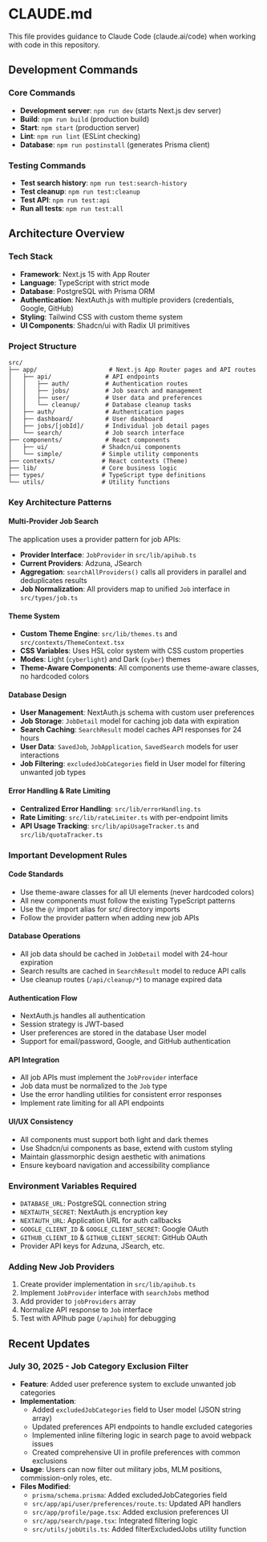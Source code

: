 # CLAUDE.md

This file provides guidance to Claude Code (claude.ai/code) when working with code in this repository.

## Development Commands

### Core Commands
- **Development server**: `npm run dev` (starts Next.js dev server)
- **Build**: `npm run build` (production build)
- **Start**: `npm start` (production server)
- **Lint**: `npm run lint` (ESLint checking)
- **Database**: `npm run postinstall` (generates Prisma client)

### Testing Commands
- **Test search history**: `npm run test:search-history`
- **Test cleanup**: `npm run test:cleanup`
- **Test API**: `npm run test:api`
- **Run all tests**: `npm run test:all`

## Architecture Overview

### Tech Stack
- **Framework**: Next.js 15 with App Router
- **Language**: TypeScript with strict mode
- **Database**: PostgreSQL with Prisma ORM
- **Authentication**: NextAuth.js with multiple providers (credentials, Google, GitHub)
- **Styling**: Tailwind CSS with custom theme system
- **UI Components**: Shadcn/ui with Radix UI primitives

### Project Structure
```
src/
├── app/                    # Next.js App Router pages and API routes
│   ├── api/               # API endpoints
│   │   ├── auth/          # Authentication routes
│   │   ├── jobs/          # Job search and management
│   │   ├── user/          # User data and preferences
│   │   └── cleanup/       # Database cleanup tasks
│   ├── auth/              # Authentication pages
│   ├── dashboard/         # User dashboard
│   ├── jobs/[jobId]/      # Individual job detail pages
│   └── search/            # Job search interface
├── components/            # React components
│   ├── ui/               # Shadcn/ui components
│   └── simple/           # Simple utility components
├── contexts/             # React contexts (Theme)
├── lib/                  # Core business logic
├── types/                # TypeScript type definitions
└── utils/                # Utility functions
```

### Key Architecture Patterns

#### Multi-Provider Job Search
The application uses a provider pattern for job APIs:
- **Provider Interface**: `JobProvider` in `src/lib/apihub.ts`
- **Current Providers**: Adzuna, JSearch
- **Aggregation**: `searchAllProviders()` calls all providers in parallel and deduplicates results
- **Job Normalization**: All providers map to unified `Job` interface in `src/types/job.ts`

#### Theme System
- **Custom Theme Engine**: `src/lib/themes.ts` and `src/contexts/ThemeContext.tsx`
- **CSS Variables**: Uses HSL color system with CSS custom properties
- **Modes**: Light (`cyberlight`) and Dark (`cyber`) themes
- **Theme-Aware Components**: All components use theme-aware classes, no hardcoded colors

#### Database Design
- **User Management**: NextAuth.js schema with custom user preferences
- **Job Storage**: `JobDetail` model for caching job data with expiration
- **Search Caching**: `SearchResult` model caches API responses for 24 hours
- **User Data**: `SavedJob`, `JobApplication`, `SavedSearch` models for user interactions
- **Job Filtering**: `excludedJobCategories` field in User model for filtering unwanted job types

#### Error Handling & Rate Limiting
- **Centralized Error Handling**: `src/lib/errorHandling.ts`
- **Rate Limiting**: `src/lib/rateLimiter.ts` with per-endpoint limits
- **API Usage Tracking**: `src/lib/apiUsageTracker.ts` and `src/lib/quotaTracker.ts`

### Important Development Rules

#### Code Standards
- Use theme-aware classes for all UI elements (never hardcoded colors)
- All new components must follow the existing TypeScript patterns
- Use the `@/` import alias for src/ directory imports
- Follow the provider pattern when adding new job APIs

#### Database Operations
- All job data should be cached in `JobDetail` model with 24-hour expiration
- Search results are cached in `SearchResult` model to reduce API calls
- Use cleanup routes (`/api/cleanup/*`) to manage expired data

#### Authentication Flow
- NextAuth.js handles all authentication
- Session strategy is JWT-based
- User preferences are stored in the database User model
- Support for email/password, Google, and GitHub authentication

#### API Integration
- All job APIs must implement the `JobProvider` interface
- Job data must be normalized to the `Job` type
- Use the error handling utilities for consistent error responses
- Implement rate limiting for all API endpoints

#### UI/UX Consistency
- All components must support both light and dark themes
- Use Shadcn/ui components as base, extend with custom styling
- Maintain glassmorphic design aesthetic with animations
- Ensure keyboard navigation and accessibility compliance

### Environment Variables Required
- `DATABASE_URL`: PostgreSQL connection string
- `NEXTAUTH_SECRET`: NextAuth.js encryption key
- `NEXTAUTH_URL`: Application URL for auth callbacks
- `GOOGLE_CLIENT_ID` & `GOOGLE_CLIENT_SECRET`: Google OAuth
- `GITHUB_CLIENT_ID` & `GITHUB_CLIENT_SECRET`: GitHub OAuth
- Provider API keys for Adzuna, JSearch, etc.

### Adding New Job Providers
1. Create provider implementation in `src/lib/apihub.ts`
2. Implement `JobProvider` interface with `searchJobs` method
3. Add provider to `jobProviders` array
4. Normalize API response to `Job` interface
5. Test with APIhub page (`/apihub`) for debugging

## Recent Updates

### July 30, 2025 - Job Category Exclusion Filter
- **Feature**: Added user preference system to exclude unwanted job categories
- **Implementation**: 
  - Added `excludedJobCategories` field to User model (JSON string array)
  - Updated preferences API endpoints to handle excluded categories
  - Implemented inline filtering logic in search page to avoid webpack issues
  - Created comprehensive UI in profile preferences with common exclusions
- **Usage**: Users can now filter out military jobs, MLM positions, commission-only roles, etc.
- **Files Modified**:
  - `prisma/schema.prisma`: Added excludedJobCategories field
  - `src/app/api/user/preferences/route.ts`: Updated API handlers
  - `src/app/profile/page.tsx`: Added exclusion preferences UI
  - `src/app/search/page.tsx`: Integrated filtering logic
  - `src/utils/jobUtils.ts`: Added filterExcludedJobs utility function